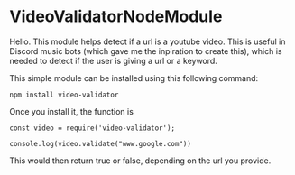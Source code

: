 # VideoValidatorNodeModule

Hello. This module helps detect if a url is a youtube video. This is useful in Discord music bots (which gave me the inpiration to create this), which is needed to detect if the user is giving a url or a keyword.

This simple module can be installed using this following command:

``` npm install video-validator ```

Once you install it, the function is

``` 
const video = require('video-validator');

console.log(video.validate("www.google.com"))
```

This would then return true or false, depending on the url you provide.
